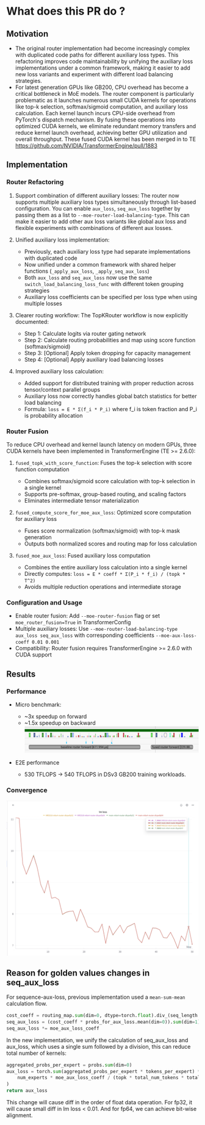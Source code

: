 # What does this PR do ?
## Motivation

* The original router implementation had become increasingly complex with duplicated code paths for different auxiliary loss types. This refactoring improves code maintainability by unifying the auxiliary loss implementations under a common framework, making it easier to add new loss variants and experiment with different load balancing strategies.
* For latest generation GPUs like GB200, CPU overhead has become a critical bottleneck in MoE models. The router component is particularly problematic as it launches numerous small CUDA kernels for operations like top-k selection, softmax/sigmoid computation, and auxiliary loss calculation. Each kernel launch incurs CPU-side overhead from PyTorch's dispatch mechanism. By fusing these operations into optimized CUDA kernels, we eliminate redundant memory transfers and reduce kernel launch overhead, achieving better GPU utilization and overall throughput. These fused CUDA kernel has been merged in to TE https://github.com/NVIDIA/TransformerEngine/pull/1883


## Implementation
### Router Refactoring
1. Support combination of different auxiliary losses: The router now supports multiple auxiliary loss types simultaneously through list-based configuration. You can enable `aux_loss`, `seq_aux_loss` together by passing them as a list to `--moe-router-load-balancing-type`. This can make it easier to add other aux loss variants like global aux loss and flexible experiments with combinations of different aux losses.

2. Unified auxiliary loss implementation:
    * Previously, each auxiliary loss type had separate implementations with duplicated code
    * Now unified under a common framework with shared helper functions (`_apply_aux_loss`, `_apply_seq_aux_loss`)
    * Both `aux_loss` and `seq_aux_loss` now use the same `switch_load_balancing_loss_func` with different token grouping strategies
    * Auxiliary loss coefficients can be specified per loss type when using multiple losses

3. Clearer routing workflow: The TopKRouter workflow is now explicitly documented:
    * Step 1: Calculate logits via router gating network
    * Step 2: Calculate routing probabilities and map using score function (softmax/sigmoid)
    * Step 3: [Optional] Apply token dropping for capacity management
    * Step 4: [Optional] Apply auxiliary load balancing losses

4. Improved auxiliary loss calculation:
    * Added support for distributed training with proper reduction across tensor/context parallel groups
    * Auxiliary loss now correctly handles global batch statistics for better load balancing
    * Formula: `loss = E * Σ(f_i * P_i)` where f_i is token fraction and P_i is probability allocation


### Router Fusion
To reduce CPU overhead and kernel launch latency on modern GPUs, three CUDA kernels have been implemented in TransformerEngine (TE >= 2.6.0):

1. `fused_topk_with_score_function`: Fuses the top-k selection with score function computation
    * Combines softmax/sigmoid score calculation with top-k selection in a single kernel
    * Supports pre-softmax, group-based routing, and scaling factors
    * Eliminates intermediate tensor materialization

2. `fused_compute_score_for_moe_aux_loss`: Optimized score computation for auxiliary loss
    * Fuses score normalization (softmax/sigmoid) with top-k mask generation
    * Outputs both normalized scores and routing map for loss calculation

3. `fused_moe_aux_loss`: Fused auxiliary loss computation
    * Combines the entire auxiliary loss calculation into a single kernel
    * Directly computes: `loss = E * coeff * Σ(P_i * f_i) / (topk * T^2)`
    * Avoids multiple reduction operations and intermediate storage

### Configuration and Usage

* Enable router fusion: Add `--moe-router-fusion` flag or set `moe_router_fusion=True` in TransformerConfig
* Multiple auxiliary losses: Use `--moe-router-load-balancing-type aux_loss seq_aux_loss` with corresponding coefficients `--moe-aux-loss-coeff 0.01 0.001`
* Compatibility: Router fusion requires TransformerEngine >= 2.6.0 with CUDA support


## Results

### Performance
* Micro benchmark:
    * ~3x speedup on forward
    * ~1.5x speedup on backward
![timeline](images/3809-1.png)

* E2E performance
    * 530 TFLOPS -> 540 TFLOPS in DSv3 GB200 training workloads.

### Convergence
![convergence](images/3809-2.png)
## Reason for golden values changes in seq_aux_loss
For sequence-aux-loss, previous implementation used a `mean-sum-mean` calculation flow.
```python
cost_coeff = routing_map.sum(dim=0, dtype=torch.float).div_(seq_length * topk / num_experts)
seq_aux_loss = (cost_coeff * probs_for_aux_loss.mean(dim=0)).sum(dim=1).mean()
seq_aux_loss *= moe_aux_loss_coeff
```

In the new implementation, we unify the calculation of seq_aux_loss and aux_loss, which uses a single sum followed by a division, this can reduce total number of kernels:
```python
aggregated_probs_per_expert = probs.sum(dim=0)
aux_loss = torch.sum(aggregated_probs_per_expert * tokens_per_expert) * (
    num_experts * moe_aux_loss_coeff / (topk * total_num_tokens * total_num_tokens)
)
return aux_loss
```

This change will cause diff in the order of float data operation. For fp32, it will cause small diff in lm loss < 0.01. And for fp64, we can achieve bit-wise alignment.